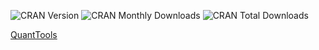 ![][cran version]
![][cran monthly downloads]
![][cran total downloads]

[cran version]: http://www.r-pkg.org/badges/version/QuantTools "CRAN Version"
[cran monthly downloads]: http://cranlogs.r-pkg.org/badges/QuantTools "CRAN Monthly Downloads"
[cran total downloads]: http://cranlogs.r-pkg.org/badges/grand-total/QuantTools?color=yellowgreen "CRAN Total Downloads"

[QuantTools](https://quanttools.bitbucket.io)